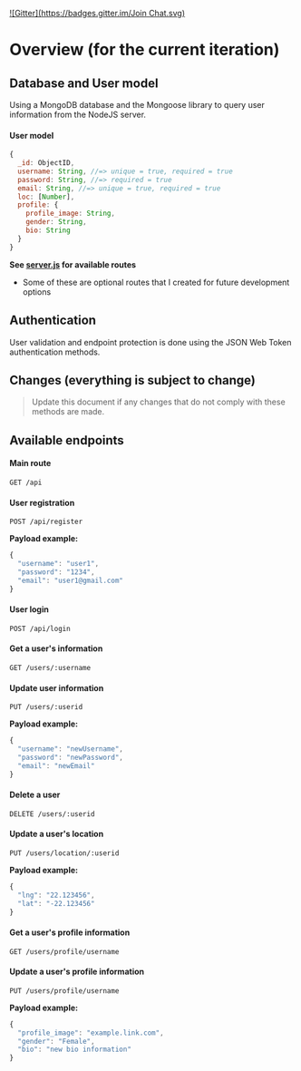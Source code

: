 [![Gitter](https://badges.gitter.im/Join Chat.svg)](https://gitter.im/gmontalvoriv/quickee-app?utm_source=badge&utm_medium=badge&utm_campaign=pr-badge&utm_content=badge)

# Overview (for the current iteration)

## Database and User model

Using a MongoDB database and the Mongoose library to query user information from the NodeJS server.

#### User model

```javascript
{
  _id: ObjectID,
  username: String, //=> unique = true, required = true
  password: String, //=> required = true
  email: String, //=> unique = true, required = true
  loc: [Number],
  profile: {
    profile_image: String,
    gender: String,
    bio: String
  }
}
```

**See [server.js](https://github.com/gmontalvoriv/bb-backend/blob/master/server.js) for available routes**

- Some of these are optional routes that I created for future development options

## Authentication

User validation and endpoint protection is done using the JSON Web Token authentication methods.

## Changes (everything is subject to change)

> Update this document if any changes that do not comply with these methods are made.

## Available endpoints

#### Main route

```GET /api```

#### User registration
  
```POST /api/register```

**Payload example:**

```javascript
{
  "username": "user1",
  "password": "1234",
  "email": "user1@gmail.com"
}
```

#### User login

```POST /api/login```

#### Get a user's information

```GET /users/:username```


#### Update user information

```PUT /users/:userid```

**Payload example:**

```javascript
{
  "username": "newUsername",
  "password": "newPassword",
  "email": "newEmail"
}
```

#### Delete a user

```DELETE /users/:userid```

#### Update a user's location

```PUT /users/location/:userid```

**Payload example:**

```javascript
{
  "lng": "22.123456",
  "lat": "-22.123456"
}
```

#### Get a user's profile information

```GET /users/profile/username```

#### Update a user's profile information
```PUT /users/profile/username```

**Payload example:**

```javascript
{
  "profile_image": "example.link.com",
  "gender": "Female",
  "bio": "new bio information"
}
```

